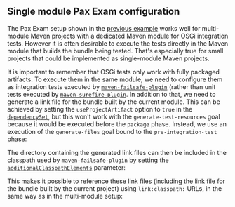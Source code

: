 <!--
  #%L
  Alta Maven Plugin
  %%
  Copyright (C) 2014 - 2018 Andreas Veithen
  %%
  Licensed under the Apache License, Version 2.0 (the "License");
  you may not use this file except in compliance with the License.
  You may obtain a copy of the License at
  
       http://www.apache.org/licenses/LICENSE-2.0
  
  Unless required by applicable law or agreed to in writing, software
  distributed under the License is distributed on an "AS IS" BASIS,
  WITHOUT WARRANTIES OR CONDITIONS OF ANY KIND, either express or implied.
  See the License for the specific language governing permissions and
  limitations under the License.
  #L%
  -->

## Single module Pax Exam configuration

The Pax Exam setup shown in the [previous example](./pax-exam.html) works well for
multi-module Maven projects with a dedicated Maven module for OSGi integration tests. However it is
often desirable to execute the tests directly in the Maven module that builds the bundle being tested.
That's especially true for small projects that could be implemented as single-module Maven projects.

It is important to remember that OSGi tests only work with fully packaged artifacts. To execute them
in the same module, we need to configure them as integration tests executed by
[`maven-failsafe-plugin`](http://maven.apache.org/surefire/maven-failsafe-plugin/) (rather than unit
tests executed by [`maven-surefire-plugin`](http://maven.apache.org/surefire/maven-surefire-plugin/).
In addition to that, we need to generate a link file for the bundle built by the current module.
This can be achieved by setting the `useProjectArtifact` option to `true` in the
[`dependencySet`](../artifact-sets.html#class_dependencySet), but this won't work with the
`generate-test-resources` goal because it would be executed before the `package` phase.
Instead, we use an execution of the `generate-files` goal bound to the `pre-integration-test` phase:

<!-- MACRO{snippet|id=alta-maven-plugin|file=src/it/pax-exam-single-module/pom.xml} -->

The directory containing the generated link files can then be included in the classpath used by
`maven-failsafe-plugin` by setting the
[`additionalClasspathElements`](http://maven.apache.org/surefire/maven-failsafe-plugin/integration-test-mojo.html#additionalClasspathElements)
parameter:

<!-- MACRO{snippet|id=maven-failsafe-plugin|file=src/it/pax-exam-single-module/pom.xml} -->

This makes it possible to reference these link files (including the link file for the bundle built
by the current project) using `link:classpath:` URLs, in the same way as in the multi-module
setup:

<!-- MACRO{snippet|id=configuration|file=src/it/pax-exam-single-module/src/test/java/test/ITCase.java} -->
